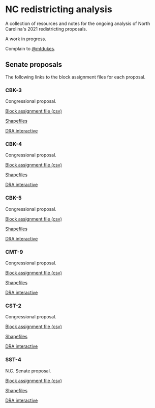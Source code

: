 # NC redistricting analysis
A collection of resources and notes for the ongoing analysis of North Carolina's 2021 redistricting proposals.

A work in progress.

Complain to [@mtdukes](http://twitter.com/mtdukes).

## Senate proposals 
The following links to the block assignment files for each proposal.

### CBK-3
Congressional proposal.

[Block assignment file (csv)](https://github.com/mtdukes/redistricting2021/blob/main/data/proposals/cbk3.csv)

[Shapefiles](https://github.com/mtdukes/redistricting2021/blob/main/data/proposals/cbk3)

[DRA interactive](https://davesredistricting.org/maps#viewmap::656feac5-fde7-4ef4-90e3-2ca28411476b)

### CBK-4
Congressional proposal.

[Block assignment file (csv)](https://github.com/mtdukes/redistricting2021/blob/main/data/proposals/cbk4.csv)

[Shapefiles](https://github.com/mtdukes/redistricting2021/blob/main/data/proposals/cbk4)

[DRA interactive](https://davesredistricting.org/maps#viewmap::37de15ce-69ba-4f0b-883c-ef27cb1cdf08)

### CBK-5
Congressional proposal.

[Block assignment file (csv)](https://github.com/mtdukes/redistricting2021/blob/main/data/proposals/cbk5.csv)

[Shapefiles](https://github.com/mtdukes/redistricting2021/blob/main/data/proposals/cbk5)

[DRA interactive](https://davesredistricting.org/maps#viewmap::007275e0-3776-47c1-8fbc-e4e2452de6c9)

### CMT-9
Congressional proposal.

[Block assignment file (csv)](https://github.com/mtdukes/redistricting2021/blob/main/data/proposals/cmt9.csv)

[Shapefiles](https://github.com/mtdukes/redistricting2021/blob/main/data/proposals/cmt9)

[DRA interactive](https://davesredistricting.org/maps#viewmap::8406e5d4-7a81-485c-92df-699637929918)

### CST-2
Congressional proposal.

[Block assignment file (csv)](https://github.com/mtdukes/redistricting2021/blob/main/data/proposals/cst2.csv)

[Shapefiles](https://github.com/mtdukes/redistricting2021/blob/main/data/proposals/cst2)

[DRA interactive](https://davesredistricting.org/maps#viewmap::947a70bd-8660-4829-a887-7bb35a0f3aff)

### SST-4
N.C. Senate proposal.

[Block assignment file (csv)](https://github.com/mtdukes/redistricting2021/blob/main/data/proposals/sst4.csv)

[Shapefiles](https://github.com/mtdukes/redistricting2021/blob/main/data/proposals/sst4)

[DRA interactive](https://davesredistricting.org/maps#viewmap::138c4a4d-f096-465e-9d83-3be4e1e896e9)